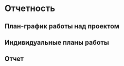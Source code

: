 <h1>Отчетность</h1>
<h2>План-график работы над проектом</h2>
<h2>Индивидуальные планы работы</h2>
<h2>Отчет</h2>

